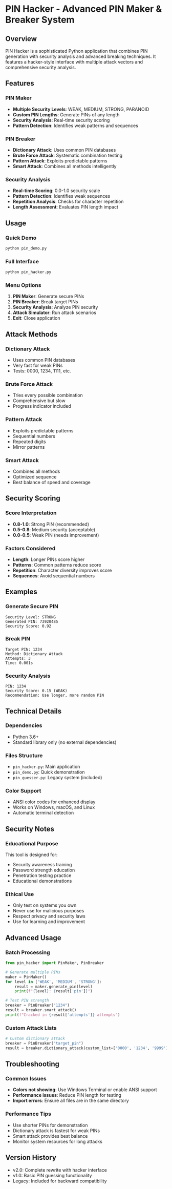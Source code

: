 # PIN Hacker - Advanced PIN Maker & Breaker System

## Overview
PIN Hacker is a sophisticated Python application that combines PIN generation with security analysis and advanced breaking techniques. It features a hacker-style interface with multiple attack vectors and comprehensive security analysis.

## Features

### PIN Maker
- **Multiple Security Levels**: WEAK, MEDIUM, STRONG, PARANOID
- **Custom PIN Lengths**: Generate PINs of any length
- **Security Analysis**: Real-time security scoring
- **Pattern Detection**: Identifies weak patterns and sequences

### PIN Breaker
- **Dictionary Attack**: Uses common PIN databases
- **Brute Force Attack**: Systematic combination testing
- **Pattern Attack**: Exploits predictable patterns
- **Smart Attack**: Combines all methods intelligently

### Security Analysis
- **Real-time Scoring**: 0.0-1.0 security scale
- **Pattern Detection**: Identifies weak sequences
- **Repetition Analysis**: Checks for character repetition
- **Length Assessment**: Evaluates PIN length impact

## Usage

### Quick Demo
```bash
python pin_demo.py
```

### Full Interface
```bash
python pin_hacker.py
```

### Menu Options
1. **PIN Maker**: Generate secure PINs
2. **PIN Breaker**: Break target PINs
3. **Security Analysis**: Analyze PIN security
4. **Attack Simulator**: Run attack scenarios
5. **Exit**: Close application

## Attack Methods

### Dictionary Attack
- Uses common PIN databases
- Very fast for weak PINs
- Tests: 0000, 1234, 1111, etc.

### Brute Force Attack
- Tries every possible combination
- Comprehensive but slow
- Progress indicator included

### Pattern Attack
- Exploits predictable patterns
- Sequential numbers
- Repeated digits
- Mirror patterns

### Smart Attack
- Combines all methods
- Optimized sequence
- Best balance of speed and coverage

## Security Scoring

### Score Interpretation
- **0.8-1.0**: Strong PIN (recommended)
- **0.5-0.8**: Medium security (acceptable)
- **0.0-0.5**: Weak PIN (needs improvement)

### Factors Considered
- **Length**: Longer PINs score higher
- **Patterns**: Common patterns reduce score
- **Repetition**: Character diversity improves score
- **Sequences**: Avoid sequential numbers

## Examples

### Generate Secure PIN
```
Security Level: STRONG
Generated PIN: 73920485
Security Score: 0.92
```

### Break PIN
```
Target PIN: 1234
Method: Dictionary Attack
Attempts: 3
Time: 0.001s
```

### Security Analysis
```
PIN: 1234
Security Score: 0.15 (WEAK)
Recommendation: Use longer, more random PIN
```

## Technical Details

### Dependencies
- Python 3.6+
- Standard library only (no external dependencies)

### Files Structure
- `pin_hacker.py`: Main application
- `pin_demo.py`: Quick demonstration
- `pin_guesser.py`: Legacy system (included)

### Color Support
- ANSI color codes for enhanced display
- Works on Windows, macOS, and Linux
- Automatic terminal detection

## Security Notes

### Educational Purpose
This tool is designed for:
- Security awareness training
- Password strength education
- Penetration testing practice
- Educational demonstrations

### Ethical Use
- Only test on systems you own
- Never use for malicious purposes
- Respect privacy and security laws
- Use for learning and improvement

## Advanced Usage

### Batch Processing
```python
from pin_hacker import PinMaker, PinBreaker

# Generate multiple PINs
maker = PinMaker()
for level in ['WEAK', 'MEDIUM', 'STRONG']:
    result = maker.generate_pin(level)
    print(f"{level}: {result['pin']}")

# Test PIN strength
breaker = PinBreaker("1234")
result = breaker.smart_attack()
print(f"Cracked in {result['attempts']} attempts")
```

### Custom Attack Lists
```python
# Custom dictionary attack
breaker = PinBreaker("target_pin")
result = breaker.dictionary_attack(custom_list=['0000', '1234', '9999'])
```

## Troubleshooting

### Common Issues
- **Colors not showing**: Use Windows Terminal or enable ANSI support
- **Performance issues**: Reduce PIN length for testing
- **Import errors**: Ensure all files are in the same directory

### Performance Tips
- Use shorter PINs for demonstration
- Dictionary attack is fastest for weak PINs
- Smart attack provides best balance
- Monitor system resources for long attacks

## Version History
- v2.0: Complete rewrite with hacker interface
- v1.0: Basic PIN guessing functionality
- Legacy: Included for backward compatibility
